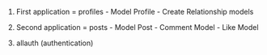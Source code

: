1. First application = profiles
        - Model Profile
        - Create Relationship models
2. Second application = posts
        - Model Post
        - Comment Model
        - Like Model

3. allauth (authentication)